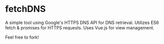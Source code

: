 # fetchDNS

A simple tool using Google's HTTPS DNS API for DNS retrieval. Utilizes ES6 fetch & promises for HTTPS requests. Uses Vue.js for view management.

Feel free to fork!
